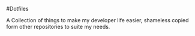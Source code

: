 #Dotfiles

A Collection of things to make my developer life easier, shameless copied form other repositories to suite my needs. 